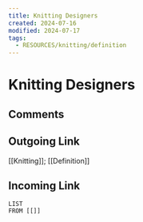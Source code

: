 ```yaml
---
title: Knitting Designers
created: 2024-07-16
modified: 2024-07-17
tags:
  - RESOURCES/knitting/definition
---
```

# Knitting Designers
## Comments

## Outgoing Link
[[Knitting]]; [[Definition]]
## Incoming Link
```dataview
LIST
FROM [[]]
```
